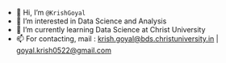- 👋 Hi, I’m `@KrishGoyal`
- 👀 I’m interested in Data Science and Analysis
- 🌱 I’m currently learning Data Science at Christ University
- 📫 For contacting, mail : krish.goyal@bds.christuniversity.in | goyal.krish0522@gmail.com
